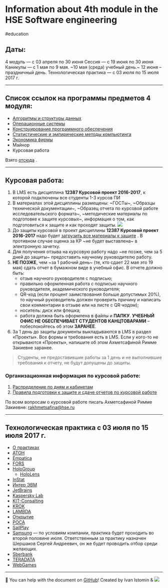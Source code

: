 # Information about 4th module in the HSE Software engineering
#education

## Даты:
4 модуль — с 03 апреля по 30 июня
Сессия — с 19 июня по 30 июня
Каникулы — с 1 мая по 9 мая. ~10 мая (среда) учебный день.~
12 июня – праздничный день.
Технологическая практика — с 03 июля по 15 июля 2017 г.

- - - -

## Список ссылок на программы предметов 4 модуля:
* [Алгоритмы и структуры данных](https://www.hse.ru/data/2017/01/13/1117080146/program-725594847-awEzeK1y71.pdf)
* [Операционные системы](https://www.hse.ru/data/2016/09/15/1117077413/program-725594643-MNlsFZdxCB.pdf)
* [Конструирование программного обеспечения](https://www.hse.ru/data/2016/09/27/1117077645/program-725595969-bXk4nZ8DMO.pdf)
* [Статистические и эмпирические методы компьютинга](https://www.hse.ru/data/2017/04/25/1117092411/program-725595390-4qcCzE3F5h.pdf)
* [Экономика фирмы](https://www.hse.ru/data/2016/08/31/1117076670/program-725595844-63ny_Lp0of.pdf)
* Майнор
* Курсовая работа

Взято [отсюда](https://www.hse.ru/ba/se/courses?course=2.1.2.4&page=1&year=2016) .

- - - -

## Курсовая работа:
1. В LMS есть дисциплина **12387 Курсовой проект 2016-2017**, к которой подключены все студенты 1-3 курсов ПИ
2. В материалах этой дисциплины размещены: ~ГОСТы~, ~Образцы технической документации~, ~Образец отчета по курсовой работе исследовательского формата~, ~методические материалы по подготовке к защите курсовых~, информация о том, как подготовиться к защите и как проходят защиты.
![](README/list_of_documents.jpg)
3. До защиты курсовой в проект дисциплины **12387 Курсовой проект 2016-2017** надо будет [загрузить все материалы к защите](http://lms.hse.ru/?ap_list) . В противном случае оценка за КР ~не будет выставлена~ в электронную зачетку.
4. Для получения отзыва на курсовую работу надо ~не позже, чем за  5 дней до защиты~ предоставить научному руководителю работу.
5. **НЕ ПОЗЖЕ**, чем ~за 1 рабочий день~ (те, кто сдает 22 мая это 19 мая) сдать отчет в бумажном виде в учебный офис. В отчете должно быть:
	- отзыв научного руководителя с подписью;
	- правильно оформленная работа с подписью научного руководителя, академического руководителя;
	- QR-код (если процент заимствования больше допустимых 20%), то научный руководитель должен проверить причину и написать свои комментарии в отзыве или на листе с QR-кодом);
	- носитель: диск или флешка;
	- работа должна быть оформлена в файлы и **ПАПКУ**. **УЧЕБНЫЙ ОФИС НЕ ОБЕСПЕЧИВАЕТ СТУДЕНТОВ КАНЦТОВАРАМИ** – побеспокойтесь об этом **ЗАРАНЕЕ**.
6. За 1 день до защиты документы выкладываются в LMS в раздел «Проекты». Все формы и требования есть в LMS. Если у кого-то не открываются «Проекты», напишите об этом Ахметсафиной Римме Закиевне заранее.
 
> Студенты, не предоставившие работы за 1 день и не выполнившие требования к отчету, не будут допущены до защиты.  

### Организационная информация по курсовой работе:
1. [Распределение по дням и кабинетам](https://docs.google.com/spreadsheets/d/10cs9lFXhia7X9yVl5WAY8RNvK7xUUadJFByslvoYTeM/edit?usp=sharing)
2. [Правила подготовки к защите и сдаче отчетов по курсовой работе](https://www.hse.ru/ba/se/projects)

По всем вопросам о курсовой работе писать Ахметсафиной Римме Закиевне: rakhmetsafina@hse.ru

- - - -

## Технологическая практика с 03 июля по 15 июля 2017 г.
* [О практиках](https://istomin.im/practice/About_practice.pdf)
* [АТОН](https://istomin.im/practice/ATON.pdf)
* [Empatica](https://istomin.im/practice/Empatica.pdf)
* [FORS](https://istomin.im/practice/FORS.pdf)
* [HoloGroup](https://istomin.im/practice/HoloGroup.pdf)
	* [HoloLens](https://istomin.im/practice/HoloLens.pdf)
* [InStat](https://istomin.im/practice/InStat.pdf)
* [Интер ЭВМ](https://istomin.im/practice/Inter.pdf)
* [JetBrains](https://istomin.im/practice/JetBrains.pdf)
* [Kaspersky Lab](https://istomin.im/practice/Kaspersky_Lab.pdf)
* [KIT-Consalting](https://istomin.im/practice/KIT-consalting.pdf)
* [KROK](https://istomin.im/practice/KROK.pdf)
* [LAMBDA](https://istomin.im/practice/LAMBDA.pdf)
* [Открытие](https://istomin.im/practice/Otkrytie.pdf)
* [РОСА](https://istomin.im/practice/ROSA_practice.pdf)
* [SailPlay](https://istomin.im/practice/SailPlay_HSE.pdf)
* [Samsung](https://istomin.im/practice/Samsung.pdf) — по условиям компании, практика будет проходить во второй половине июля. Ответственным за практику назначен Шершаков Сергей Андреевич, он же будет проводить отбор среди желающих.
* [Sberbank](https://istomin.im/practice/Sberbank.pdf)
* [TERADATA](https://istomin.im/practice/TERADATA.pdf)
* [WebGames](https://istomin.im/practice/)

- - - -
📝 You can help with the document on [GitHub](https://github.com/Ivan-Istomin/HSE4Module)!
Created by Ivan Istomin &  ![](README/xanax-addiction.png_32x32.jpg)